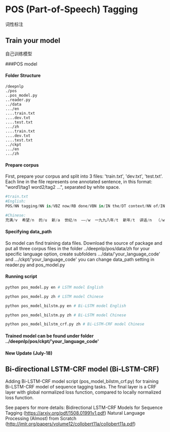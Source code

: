 POS (Part-of-Speech) Tagging
==============================
词性标注

Train your model
--------------------
自己训练模型

###POS model
#### Folder Structure
```shell
/deepnlp
./pos
..pos_model.py
..reader.py
../data
.../en
....train.txt
....dev.txt
....test.txt
.../zh
....train.txt
....dev.txt
....test.txt
../ckpt
.../en
.../zh
```
#### Prepare corpus
First, prepare your corpus and split into 3 files: 'train.txt', 'dev.txt', 'test.txt'.
Each line in the file represents one annotated sentence, in this format: "word1/tag1 word2/tag2 ...", separated by white space.

```python
#train.txt
#English:
POS/NN tagging/NN is/VBZ now/RB done/VBN in/IN the/DT context/NN of/IN computational/JJ linguistics/NNS ./.

#Chinese:
充满/v  希望/n  的/u  新/a  世纪/n  ——/w  一九九八年/t  新年/t  讲话/n  （/w  附/v  图片/n  １/m  张/q  ）/w  
```

#### Specifying data_path
So model can find training data files. Download the source of package and put all three corpus files in the folder ../deepnlp/pos/data/zh
for your specific language option, create subfolders .../data/'your_language_code' and .../ckpt/'your_language_code'
you can change data_path setting in reader.py and pos_model.py

#### Running script
```python
python pos_model.py en # LSTM model English

python pos_model.py zh # LSTM model Chinese

python pos_model_bilstm.py en # Bi-LSTM model English

python pos_model_bilstm.py zh # Bi-LSTM model Chinese

python pos_model_bilstm_crf.py zh # Bi-LSTM-CRF model Chinese

```
#### Trained model can be found under folder ../deepnlp/pos/ckpt/'your_language_code'

#### New Update (July-18)
## Bi-directional LSTM-CRF model (Bi-LSTM-CRF)
Adding Bi-LSTM-CRF model script (pos_model_bilstm_crf.py) for training Bi-LSTM-CRF model of sequence tagging tasks. 
The final layer is a CRF layer with global normalized loss function, compared to locally normalized loss function.

See papers for more details: 
Bidirectional LSTM-CRF Models for Sequence Tagging (https://arxiv.org/pdf/1508.01991v1.pdf)
Natural Language Processing (Almost) from Scratch (http://jmlr.org/papers/volume12/collobert11a/collobert11a.pdf)

